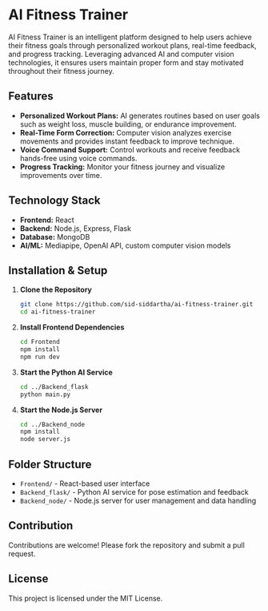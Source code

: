 
# AI Fitness Trainer

AI Fitness Trainer is an intelligent platform designed to help users achieve their fitness goals through personalized workout plans, real-time feedback, and progress tracking. Leveraging advanced AI and computer vision technologies, it ensures users maintain proper form and stay motivated throughout their fitness journey.

## Features

- **Personalized Workout Plans:** AI generates routines based on user goals such as weight loss, muscle building, or endurance improvement.
- **Real-Time Form Correction:** Computer vision analyzes exercise movements and provides instant feedback to improve technique.
- **Voice Command Support:** Control workouts and receive feedback hands-free using voice commands.
- **Progress Tracking:** Monitor your fitness journey and visualize improvements over time.

## Technology Stack

- **Frontend:** React
- **Backend:** Node.js, Express, Flask
- **Database:** MongoDB
- **AI/ML:** Mediapipe, OpenAI API, custom computer vision models

## Installation & Setup

1. **Clone the Repository**
	```bash
	git clone https://github.com/sid-siddartha/ai-fitness-trainer.git
	cd ai-fitness-trainer
	```

2. **Install Frontend Dependencies**
	```bash
	cd Frontend
	npm install
	npm run dev
	```

3. **Start the Python AI Service**
	```bash
	cd ../Backend_flask
	python main.py
	```

4. **Start the Node.js Server**
	```bash
	cd ../Backend_node
	npm install
	node server.js
	```

## Folder Structure

- `Frontend/` - React-based user interface
- `Backend_flask/` - Python AI service for pose estimation and feedback
- `Backend_node/` - Node.js server for user management and data handling

## Contribution

Contributions are welcome! Please fork the repository and submit a pull request.

## License

This project is licensed under the MIT License.
